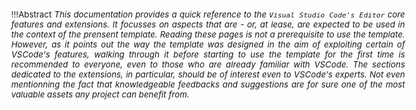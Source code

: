 <!-- markdownlint-disable MD041-->

<div style="min-width: 45em; font-size: normal; margin: 0 10% 5ex 5%;">
<div style="font-size: 95%; text-align: justify;">

!!!Abstract
     <i> This documentation provides a quick reference to the <code>Visual Studio Code's
      Editor</code> core features and extensions. It focusses on aspects that are - or, at lease, are
      expected to be used in the context of the prensent template. Reading these pages is not a
      prerequisite to use the template. However, as it points out the way the template was designed in
      the aim of exploiting certain of VSCode's features, walking through it before starting to use the
      template for the first time is recommended to everyone, even to those who are already familiar
      with VSCode. The sections dedicated to the extensions, in particular, should be of interest even
      to VSCode's experts. Not even mentionning the fact that knowledgeable feedbacks and
      suggestions are for sure one of the most valuable assets any project can benefit from.

</div>
</div>
<!-- markdownlint-enable MD041-->
